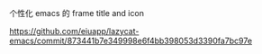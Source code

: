 个性化 emacs 的 frame title and icon 

https://github.com/eiuapp/lazycat-emacs/commit/873441b7e349998e6f4bb398053d3390fa7bc97e